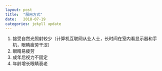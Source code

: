 ```yaml
---
layout: post
title:  "服用方式"
date:   2018-07-19
categories: jekyll update
---
```

1. 接受自然光照射较少（计算机互联网从业人士，长时间在室内看显示器和手机，眼睛疲劳干涩）
2. 眼睛易疲劳
3. 成年后视力不固定
4. 年龄增长眼睛衰老
